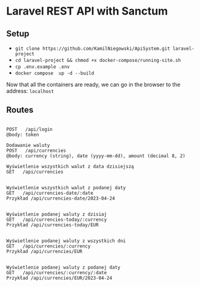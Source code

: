 # Laravel REST API with Sanctum

## Setup

- `git clone https://github.com/KamilNiegowski/ApiSystem.git laravel-project`
- `cd laravel-project && chmod +x docker-compose/running-site.sh`
- `cp .env.example .env`
- `docker compose  up -d --build`

Now that all the containers are ready, we can go in the browser to the address: `localhost`

## Routes

```

POST   /api/login
@body: token

Dodawanie waluty
POST   /api/currencies
@body: currency (string), date (yyyy-mm-dd), amount (decimal 8, 2) 

Wyświetlenie wszystkich walut z data dzisiejszą
GET   /api/currencies 


Wyświetlenie wszystkich walut z podanej daty
GET   /api/currencies-date/:date 
Przykład /api/currencies-date/2023-04-24


Wyświetlenie podanej waluty z dzisiaj
GET   /api/currencies-today/:currency
Przykład /api/currencies-today/EUR


Wyświetlenie podanej waluty z wszystkich dni
GET   /api/currencies/:currency
Przykład /api/currencies/EUR


Wyświetlenie podanej waluty z podanej daty
GET   /api/currencies/:currency/:date
Przykład /api/currencies/EUR/2023-04-24

```
